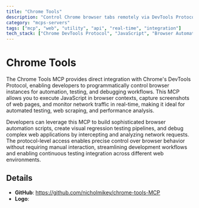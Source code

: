 ```yaml
---
title: "Chrome Tools"
description: "Control Chrome browser tabs remotely via DevTools Protocol for JavaScript execution, screenshots, and network monitoring."
category: "mcps-servers"
tags: ["mcp", "web", "utility", "api", "real-time", "integration"]
tech_stack: ["Chrome DevTools Protocol", "JavaScript", "Browser Automation", "Web Testing", "Network Analysis"]
---
```


# Chrome Tools

The Chrome Tools MCP provides direct integration with Chrome's DevTools Protocol, enabling developers to programmatically control browser instances for automation, testing, and debugging workflows. This MCP allows you to execute JavaScript in browser contexts, capture screenshots of web pages, and monitor network traffic in real-time, making it ideal for automated testing, web scraping, and performance analysis.

Developers can leverage this MCP to build sophisticated browser automation scripts, create visual regression testing pipelines, and debug complex web applications by intercepting and analyzing network requests. The protocol-level access enables precise control over browser behavior without requiring manual interaction, streamlining development workflows and enabling continuous testing integration across different web environments.

## Details

- **GitHub**: https://github.com/nicholmikey/chrome-tools-MCP
- **Logo**: 
